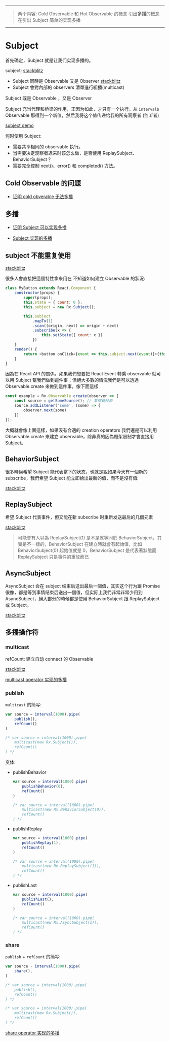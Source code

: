 ******

> 两个内容:
> Cold Observable 和 Hot Observable 的概念
> 引出**多播**的概念
> 在引出 Subject 简单的实现多播

******

# Subject

首先确定，Subject 就是让我们实现多播的。

subject: [stackblitz](https://stackblitz.com/edit/rxjs-tm5sj9?embed=1&file=index.ts)

* Subject 同時是 Observable 又是 Observer [stackblitz](https://stackblitz.com/edit/rxjs-coom7d?file=index.ts)
* Subject 會對內部的 observers 清單進行組播(multicast)

Subject 既是 Observable ，又是 Observer

Subject 充当代理和桥梁的作用，正因为如此，才只有一个执行。从 `interval$` Observable 那得到一个新值，然后我将这个值传递给我的所有观察者 (监听者)

[subject demo](https://jsbin.com/nuciruzexe/edit?js,console,output)

何时使用 Subject:

* 需要共享相同的 observable 执行。
* 当需要决定观察者迟来时该怎么做，是否使用 ReplaySubject、BehaviorSubject？
* 需要完全控制 next()、error() 和 completed() 方法。

## Cold Observable 的问题
* [证明 cold obverable 无法多播](https://stackblitz.com/edit/rxjs-jzb8d8)

## 多播
* [证明 Subject 可以实现多播](https://stackblitz.com/edit/rxjs-g62yrj)

* [Subject 实现的多播](https://stackblitz.com/edit/rxjs-jzb8d8)

## subject 不能重复使用

[stackblitz](https://stackblitz.com/edit/rxjs-3gkwka)

很多人會直接把這個特性拿來用在 不知道如何建立 Observable 的狀況:

```js
class MyButton extends React.Component {
    constructor(props) {
        super(props);
        this.state = { count: 0 };
        this.subject = new Rx.Subject();

        this.subject
            .mapTo(1)
            .scan((origin, next) => origin + next)
            .subscribe(x => {
                this.setState({ count: x })
            })
    }
    render() {
        return <button onClick={event => this.subject.next(event)}>{this.state.count}</button>
    }
}
```

因為在 React API 的關係，如果我們想要把 React Event 轉乘 observable 就可以用 Subject 幫我們做到這件事；但絕大多數的情況我們是可以透過 Observable.create 來做到這件事，像下面這樣

```js
const example = Rx.Observable.create(observer => {
    const source = getSomeSource(); // 某個資料源
    source.addListener('some', (some) => {
        observer.next(some)
    })
});
```

大概就會像上面這樣，如果沒有合適的 creation operators 我們還是可以利用 Observable.create 來建立 observable，除非真的因為框架限制才會直接用 Subject。

## BehaviorSubject

很多時候希望 Subject 能代表當下的状态，也就是說如果今天有一個新的 subscribe，我們希望 Subject 能立即給出最新的值，而不是沒有值:

[stackblitz](https://stackblitz.com/edit/rxjs-okmhrl?embed=1&file=index.ts)

## ReplaySubject

希望 Subject 代表事件，但又能在新 subscribe 时重新发送最后的几個元素

[stackblitz](https://stackblitz.com/edit/rxjs-jwa7n9?embed=1&file=index.ts)

> 可能會有人以為 ReplaySubject(1) 是不是就等同於 BehaviorSubject，其實是不一樣的，BehaviorSubject 在建立時就會有起始值，比如 BehaviorSubject(0) 起始值就是 0，BehaviorSubject 是代表著狀態而 ReplaySubject 只是事件的重放而已

## AsyncSubject

AsyncSubject 会在 subject 结束后送出最后一個值，其实这个行为跟 Promise 很像，都是等到事情结束后送出一個值，但实际上我們非常非常少用到 AsyncSubject，絕大部分的時候都是使用 BehaviorSubject 跟 ReplaySubject 或 Subject。

[stackblitz](https://stackblitz.com/edit/rxjs-hweoev?embed=1&file=index.ts)


## 多播操作符

### multicast

refCount: 建立自动 connect 的 Observable

[stackblitz](https://stackblitz.com/edit/rxjs-afv7vh)

[multicast operator 实现的多播](https://stackblitz.com/edit/rxjs-3aaggb)

### publish

`multicast` 的简写:

```js
var source = interval(1000).pipe(
    publish(),
    refCount()
)

/* var source = interval(1000).pipe(
    multicast(new Rx.Subject()),
    refCount()
) */
```

变体:

* publishBehavior

    ```js
    var source = interval(1000).pipe(
        publishBehavior(0),
        refCount()
    )

    /* var source = interval(1000).pipe(
        multicast(new Rx.BehaviorSubject(0)),
        refCount()
    ) */
    ```

* publishReplay

    ```js
    var source = interval(1000).pipe(
        publishReplay(1),
        refCount()
    )

    /* var source = interval(1000).pipe(
        multicast(new Rx.ReplaySubject(1)),
        refCount()
    ) */
    ```

* publishLast

    ```js
    var source = interval(1000).pipe(
        publishLast(),
        refCount()
    )

    /* var source = interval(1000).pipe(
        multicast(new Rx.AsyncSubject(1)),
        refCount()
    ) */
    ```

### share

`publish` + `refCount` 的简写:

```js
var source - interval(1000).pipe(
    share(),
)

/* var source = interval(1000).pipe(
    publish(),
    refCount()
) */

/* var source = interval(1000).pipe(
    multicast(new Rx.Subject()),
    refCount()
) */
```

[share operator 实现的多播](https://stackblitz.com/edit/rxjs-3nhqpt)